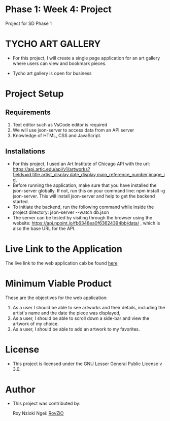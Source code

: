 # Phase 1: Week 4: Project
Project for SD Phase 1

# TYCHO ART GALLERY

- For this project, I will create a single page application for an art gallery where users can view and bookmark pieces.

- Tycho art gallery is open for business


# Project Setup

## Requirements

1. Text editor such as VsCode editor is required
2. We will use json-server to access data from an API server
3. Knowledge of HTML, CSS and JavaScript.


## Installations
- For this project, I used an Art Institute of Chicago API with the url: https://api.artic.edu/api/v1/artworks?fields=id,title,artist_display,date_display,main_reference_number,image_id.
- Before running the application, make sure that you have installed the json-server globally. If not, run this on your command line: npm install -g json-server. This will install json-server and help to get the backend started.
- To initiate the backend, run the following command while inside the project directory: json-server --watch db.json
- The server can be tested by visiting through the browser using the website: https://api.npoint.io/fb6348ea0f63624394bb/data/ , which is also the base URL for the API.


# Live Link to the Application 

The live link to the web application cab be found [here](https://phase-1-wk4-project.vercel.app/)


# Minimum Viable Product

These are the objectives for the web application:

1. As a user I should be able to see artworks and their details, including the artist's name and the date the piece was displayed, 
2. As a user, I should be able to scroll down a side-bar and view the artwork of my choice. 
3. As a user, I should be able to add an artwork to my favorites. 


# License

- This project is licensed under the GNU Lesser General Public License v 3.0.


# Author

- This project was contributed by:


     Roy Nzioki Ngei: [RoyZiO](https://github.com/RoyZiO)





 




